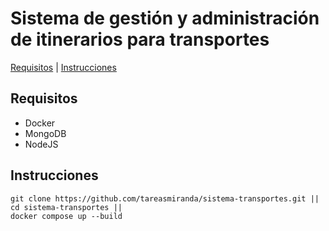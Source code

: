 
# Sistema de gestión y administración de itinerarios para transportes
[Requisitos](#requisitos) | [Instrucciones](#instrucciones)  []()
## Requisitos
- Docker
- MongoDB
- NodeJS
## Instrucciones
```
git clone https://github.com/tareasmiranda/sistema-transportes.git ||
cd sistema-transportes || 
docker compose up --build
```
